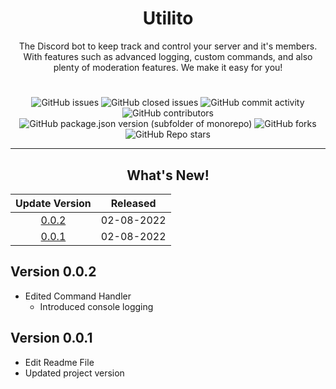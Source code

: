 <div align="center"><h1>Utilito</h1></div>
<div align="center">The Discord bot to keep track and control your server and it's members. With features such as advanced logging, custom commands, and also plenty of moderation features. We make it easy for you!</div>
<h1></h1>
<div align="center"><img alt="GitHub issues" src="https://img.shields.io/github/issues/Noxxe-0001/Utilito?color=%237298da&style=for-the-badge&cacheSeconds=3"> <img alt="GitHub closed issues" src="https://img.shields.io/github/issues-closed-raw/Noxxe-0001/Utilito?color=%237298da&style=for-the-badge&cacheSeconds=3"> <img alt="GitHub commit activity" src="https://img.shields.io/github/commit-activity/y/Noxxe-0001/Utilito?color=%237298da&style=for-the-badge&cacheSeconds=3"> <img alt="GitHub contributors" src="https://img.shields.io/github/contributors/Noxxe-0001/Utilito?style=for-the-badge&cacheSeconds=3"> <img alt="GitHub package.json version (subfolder of monorepo)" src="https://img.shields.io/github/package-json/v/Noxxe-0001/Utilito?color=%237298da&filename=package.json&logo=%237298da&style=for-the-badge&cacheSeconds=3"> <img alt="GitHub forks" src="https://img.shields.io/github/forks/Noxxe-0001/Utilito?color=%237298da&style=for-the-badge"> <img alt="GitHub Repo stars" src="https://img.shields.io/github/stars/Noxxe-0001/Utilito?color=%237298da&style=for-the-badge"></div>
<hr>

## <div align="center">What's New!</div>

| Update Version | Released |
| :-: | :-: |
| [0.0.2](#version-002) | 02-08-2022 |
| [0.0.1](#version-001) | 02-08-2022 |

## Version 0.0.2
- Edited Command Handler
  - Introduced console logging
## Version 0.0.1
- Edit Readme File
- Updated project version
